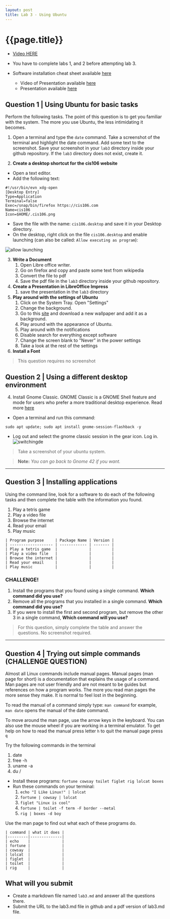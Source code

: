 ```yaml
---
layout: post
title: Lab 3 - Using Ubuntu 
---
```

# {{page.title}}
* [Video HERE](https://youtu.be/pSteVUICkCg)

* You have to complete labs 1, and 2 before attempting lab 3.
* Software installation cheat sheet available [here](https://bit.ly/3djIsfy)
  * Video of Presentation available [here](https://youtu.be/_PoTDzMfi0o)
  * Presentation available [here](https://shorturl.at/BDO39)


## Question 1 | Using Ubuntu for basic tasks
Perform the following tasks. The point of this question is to get you familiar with the system. The more you use Ubuntu, the less intimidating it becomes. 

1. Open a terminal and type the `date` command. Take a screenshot of the terminal and highlight the date command. Add some text to the screenshot. Save your screenshot in your `lab3` directory inside your github repository. If the `lab3` directory does not exist, create it.

2. **Create a desktop shortcut for the cis106 website**
* Open a text editor.
* Add the following text:
```
#!/usr/bin/evn xdg-open
[Desktop Entry]
Type=Application
Terminal=false
Exec=/snap/bin/firefox https://cis106.com
Name=cis106
Icon=$HOME/.cis106.png
```
* Save the file with the name: `cis106.desktop` and save it in your Desktop directory.
* On the desktop, right click on the file `cis106.desktop` and enable launching (can also be called: `Allow executing as program`):

![allow launching](/assets/allowLanuching.gif)<br>  

3. **Write a Document**
   1. Open Libre office writer.
   2. Go on firefox and copy and paste some text from wikipedia
   3. Convert the file to pdf
   4. Save the pdf file in the `lab3` directory inside your github repository.
4. **Create a Presentation in LibreOffice Impress**
   1. save the presentation in the `lab3` directory
5. **Play around with the settings of Ubuntu**
   1. Click on the System Tray. Open "Settings"
   2. Change the background.
   3. Go to this [site](https://wallhaven.cc/) and download a new wallpaper and add it as a background. 
   4. Play around with the appearance of Ubuntu.
   5. Play around with the notifications
   6. Disable search for everything except software
   7. Change the screen blank to "Never" in the power settings
   8. Take a look at the rest of the settings
6. **Install a Font**

> This question requires no screenshot

## Question 2 | Using a different desktop environment

4. Install Gnome Classic. GNOME Classic is a GNOME Shell feature and mode for users who prefer a more traditional desktop experience. Read more [here](https://access.redhat.com/documentation/en-us/red_hat_enterprise_linux/7/html/desktop_migration_and_administration_guide/what-is-gnome-classic#:~:text=GNOME%20Classic%20is%20a%20GNOME,The%20Applications%20and%20Places%20menus.) 
* Open a terminal and run this command:
```
sudo apt update; sudo apt install gnome-session-flashback -y
```
* Log out and select the gnome classic session in the gear icon. Log in.
![switchingde](/assets/switchinge-de.gif)

> Take a screenshot of your ubuntu system.

> **Note:** *You can go back to Gnome 42 if you want.*
<hr>

## Question 3 | Installing applications
Using the command line, look for a software to do each of the following tasks and then complete the table with the information you found.
1. Play a tetris game
2. Play a video file
3. Browse the internet
4. Read your email
5. Play music 

```
| Program purpose     | Package Name | Version |
| ------------------- | ------------ | ------- |
| Play a tetris game  |              |         |
| Play a video file   |              |         |
| Browse the internet |              |         |
| Read your email     |              |         |
| Play music          |              |         |
```
### CHALLENGE!
1. Install the programs that you found using a single command. **Which command did you use?**
2. Remove all the programs that you installed in a single command. **Which command did you use?**
3. If you were to install the first and second program, but remove the other 3 in a single command, **Which command will you use?**

> For this question, simply complete the table and answer the questions. No screenshot required.

<hr>

## Question 4 | Trying out simple commands (CHALLENGE QUESTION)

Almost all Linux commands include manual pages. Manual pages (man page for short) is a documentation that explains the usage of a command. Man pages are not user friendly and are not meant to be guides but references on how a program works. The more you read man pages the more sense they make. It is normal to feel lost in the beginning. 

To read the manual of a command simply type: `man command` for example, `man date` opens the manual of the date command. 

To move around the man page, use the arrow keys in the keyboard. You can also use the mouse wheel if you are working in a terminal emulator. To get help on how to read the manual press letter `h` to  quit the manual page press `q`

Try the following commands in the terminal
   1. date
   2. free -h
   3. uname -a
   4. du / 
* Install these programs: `fortune cowsay toilet figlet rig lolcat boxes`
* Run these commands on your terminal:
   1. `echo "I Like Linux!" | lolcat`
   2. `fortune | cowsay | lolcat`
   3. `figlet "Linux is cool"`
   4. `fortune | toilet -f term -F border --metal`
   5. `rig | boxes -d boy`

Use the man page to find out what each of these programs do.
```
| command | what it does |
|---------|--------------|
| echo    |              |
| fortune |              |
| cowsay  |              |
| lolcat  |              |
| figlet  |              |
| toilet  |              |
| rig     |              |
```

## What will you submit
* Create a markdown file named `lab3.md` and answer all the questions there.
* Submit the URL to the lab3.md file in github and a pdf version of lab3.md file.